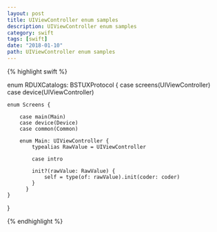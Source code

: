 ```yaml
---
layout: post
title: UIViewController enum samples
description: UIViewController enum samples
category: swift
tags: [swift]
date: "2018-01-10"
path: UIViewController enum samples
---
```


{% highlight swift %}

enum RDUXCatalogs: BSTUXProtocol {
    case screens(UIViewController)
    case device(UIViewController)

    enum Screens {

        case main(Main)
        case device(Device)
        case common(Common)

        enum Main: UIViewController {
            typealias RawValue = UIViewController

            case intro

            init?(rawValue: RawValue) {
                self = type(of: rawValue).init(coder: coder)
            }
          }
    }
}

{% endhighlight %}
